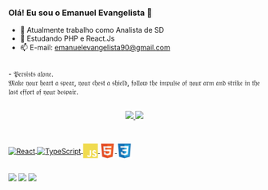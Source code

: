 ### Olá! Eu sou o Emanuel Evangelista 👋

- 🔭 Atualmente trabalho como Analista de SD
- 🌱 Estudando PHP e React.Js 
- 📫 E-mail: emanuelevangelista90@gmail.com

##

<div>
  <p>- 𝔓𝔢𝔯𝔰𝔦𝔰𝔱𝔰 𝔞𝔩𝔬𝔫𝔢. <br>
𝔐𝔞𝔨𝔢 𝔶𝔬𝔲𝔯 𝔥𝔢𝔞𝔯𝔱 𝔞 𝔰𝔭𝔢𝔞𝔯, 𝔶𝔬𝔲𝔯 𝔠𝔥𝔢𝔰𝔱 𝔞 𝔰𝔥𝔦𝔢𝔩𝔡, 𝔣𝔬𝔩𝔩𝔬𝔴 𝔱𝔥𝔢 𝔦𝔪𝔭𝔲𝔩𝔰𝔢 𝔬𝔣 𝔶𝔬𝔲𝔯 𝔞𝔯𝔪 𝔞𝔫𝔡 𝔰𝔱𝔯𝔦𝔨𝔢 𝔦𝔫 𝔱𝔥𝔢 𝔩𝔞𝔰𝔱 𝔢𝔣𝔣𝔬𝔯𝔱 𝔬𝔣 𝔶𝔬𝔲𝔯 𝔡𝔢𝔰𝔭𝔞𝔦𝔯.
  </p>
</div>

##

<div align="center">
  <a href="https://github.com/ElBigas">
  <img height="180em" src="https://github-readme-stats.vercel.app/api?username=ElBigas&show_icons=true&theme=dark&include_all_commits=true&count_private=true"/>
  <img height="180em" src="https://github-readme-stats.vercel.app/api/top-langs/?username=ElBigas&layout=compact&langs_count=7&theme=dark"/>
</div>

##
<div style="display: inline_block">
  <br>
  <img align="center" alt="React" height="30" src="https://upload.wikimedia.org/wikipedia/commons/a/a7/React-icon.svg">
  <img align="center" alt="TypeScript" height="30" src="https://cdn-icons-png.flaticon.com/512/5968/5968381.png">
  <img align="center" alt="Js" height="30" src="https://raw.githubusercontent.com/devicons/devicon/master/icons/javascript/javascript-plain.svg">
  <img align="center" alt="HTML" height="30" src="https://raw.githubusercontent.com/devicons/devicon/master/icons/html5/html5-original.svg">
  <img align="center" alt="CSS" height="30" src="https://raw.githubusercontent.com/devicons/devicon/master/icons/css3/css3-original.svg">
</div>

##

<div> 
  <a href="https://instagram.com/manuevang" target="_blank"><img src="https://img.shields.io/badge/-Instagram-%23E4405F?style=for-the-badge&logo=instagram&logoColor=white" target="_blank"></a>
<a href = "mailto:emanuelevangelista90@gmail.com"><img src="https://img.shields.io/badge/-Gmail-%23333?style=for-the-badge&logo=gmail&logoColor=white" target="_blank"></a>
  <a href="https://www.linkedin.com/in/emanuel-evangelista-87778a204/" target="_blank"><img src="https://img.shields.io/badge/-LinkedIn-%230077B5?style=for-the-badge&logo=linkedin&logoColor=white" target="_blank"></a>
</div>
